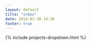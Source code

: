 ```yaml
---
layout: default
title: "index"
date: 2014-01-30 14:20
footer: true
---
```


{% include projects-dropdown.html %}